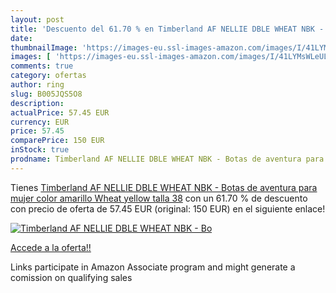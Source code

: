 ```yaml
---
layout: post
title: 'Descuento del 61.70 % en Timberland AF NELLIE DBLE WHEAT NBK - Bo'
date: 
thumbnailImage: 'https://images-eu.ssl-images-amazon.com/images/I/41LYMsWLeUL._SL200_.jpg'
images: [ 'https://images-eu.ssl-images-amazon.com/images/I/41LYMsWLeUL._SL200_.jpg' ]
comments: true
category: ofertas
author: ring
slug: B005JQS5O8
description:
actualPrice: 57.45 EUR
currency: EUR
price: 57.45
comparePrice: 150 EUR
inStock: true
prodname: Timberland AF NELLIE DBLE WHEAT NBK - Botas de aventura para mujer  color amarillo   Wheat yellow   talla 38
---
```


Tienes [Timberland AF NELLIE DBLE WHEAT NBK - Botas de aventura para mujer  color amarillo   Wheat yellow   talla 38](https://www.amazon.es/dp/B005JQS5O8/?tag=tolees-21) con un 61.70 % de descuento con precio de oferta de 57.45 EUR (original: 150 EUR) en el siguiente enlace!

[![Timberland AF NELLIE DBLE WHEAT NBK - Bo](https://images-eu.ssl-images-amazon.com/images/I/41LYMsWLeUL._SL200_.jpg)](https://www.amazon.es/dp/B005JQS5O8/?tag=tolees-21)

[Accede a la oferta!!](https://www.amazon.es/dp/B005JQS5O8/?tag=tolees-21)

Links participate in Amazon Associate program and might generate a comission on qualifying sales


